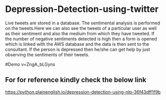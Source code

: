 # Depression-Detection-using-twitter
Live tweets are stored in a database. The sentimental analysis is performed on the tweets.Here we can also see the tweets of a particular user as well as their sentiment and also the medium from which they have tweeted. If the number of negative sentiments detected is high then a form is opened which is linked with the AWS database and the data is then sent to the consultant. If the person is depressed then he/she can get help by just observing the sentiments of their tweets.

#Demo
v=ZngA_bLGyns

## For for reference kindly check the below link
https://python.plainenglish.io/depression-detection-using-nlp-36f43dff1f9b
